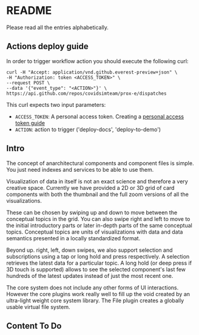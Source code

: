 # README

Please read all the entries alphabetically.

## Actions deploy guide

In order to trigger workflow action you should execute the following curl:

`curl -H "Accept: application/vnd.github.everest-preview+json" \`  
`-H "Authorization: token <ACCESS_TOKEN>" \`  
`--request POST \`  
`--data '{"event_type": "<ACTION>"}' \`  
`https://api.github.com/repos/covidsimteam/prox-e/dispatches`

This curl expects two input parameters:

- `ACCESS_TOKEN`: A personal access token. Creating a [personal access token guide](https://help.github.com/en/github/authenticating-to-github/creating-a-personal-access-token-for-the-command-line)  
- `ACTION`: action to trigger ('deploy-docs', 'deploy-to-demo')

## Intro

The concept of anarchitectural components and component files is simple. You just need indexes and services to be able to use them.

Visualization of data in itself is not an exact science and therefore a very creative space. Currently we have provided a 2D or 3D grid of card components with both the thumbnail and the full zoom versions of all the visualizations.

These can be chosen by swiping up and down to move between the conceptual topics in the grid. You can also swipe right and left to move to the initial introductory parts or later in-depth parts of the same conceptual topics. Conceptual topics are units of visualizations with data and data semantics presented in a locally standardized format.

Beyond up. right, left, down swipes, we also support selection and subscriptions using a tap or long hold and press respectively.
A selection retrieves the latest data for a particular topic. A long hold (or deep press if 3D touch is supported) allows to see the selected component's last few hundreds of the latest updates instead  of just the most recent one.

The core system does not include any other forms of UI interactions. However the core plugins work really well to fill up the void created by an ultra-light weight core system library. The File plugin creates a globally usable virtual file system.

## Content To Do
